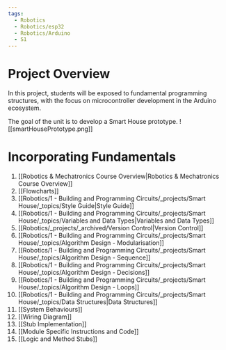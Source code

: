 ```yaml
---
tags:
  - Robotics
  - Robotics/esp32
  - Robotics/Arduino
  - S1
---
```

# Project Overview

In this project, students will be exposed to fundamental programming structures, with the focus on microcontroller development in the Arduino ecosystem.

The goal of the unit is to develop a Smart House prototype.
![[smartHousePrototype.png]]

# Incorporating Fundamentals


1. [[Robotics & Mechatronics Course Overview|Robotics & Mechatronics Course Overview]]
2. [[Flowcharts]]
3. [[Robotics/1 - Building and Programming Circuits/_projects/Smart House/_topics/Style Guide|Style Guide]]
4. [[Robotics/1 - Building and Programming Circuits/_projects/Smart House/_topics/Variables and Data Types|Variables and Data Types]]
5. [[Robotics/_projects/_archived/Version Control|Version Control]]
6. [[Robotics/1 - Building and Programming Circuits/_projects/Smart House/_topics/Algorithm Design - Modularisation]]
7. [[Robotics/1 - Building and Programming Circuits/_projects/Smart House/_topics/Algorithm Design - Sequence]]
8. [[Robotics/1 - Building and Programming Circuits/_projects/Smart House/_topics/Algorithm Design - Decisions]]
9. [[Robotics/1 - Building and Programming Circuits/_projects/Smart House/_topics/Algorithm Design - Loops]]
10. [[Robotics/1 - Building and Programming Circuits/_projects/Smart House/_topics/Data Structures|Data Structures]]
11. [[System Behaviours]]
12. [[Wiring Diagram]]
13. [[Stub Implementation]]
14. [[Module Specific Instructions and Code]]
15. [[Logic and Method Stubs]]




